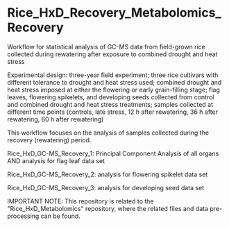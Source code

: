 # Rice_HxD_Recovery_Metabolomics_Recovery
Workflow for statistical analysis of GC-MS data from field-grown rice collected during rewatering after exposure to combined drought and heat stress

Experimental design: three-year field experiment; 
three rice cultivars with different tolerance to drought and heat stress used; 
combined drought and heat stress imposed at either the flowering or early grain-filling stage; 
flag leaves, flowering spikelets, and developing seeds collected from control and combined drought and heat stress treatments; 
samples collected at different time points (controls, late stress, 12 h after rewatering, 36 h after rewatering, 60 h after rewatering)

This workflow focuses on the analysis of samples collected during the recovery (rewatering) period.


Rice_HxD_GC-MS_Recovery_1: Principal Component Analysis of all organs AND analysis for flag leaf data set

Rice_HxD_GC-MS_Recovery_2: analysis for flowering spikelet data set

Rice_HxD_GC-MS_Recovery_3: analysis for developing seed data set


IMPORTANT NOTE: This repository is related to the "Rice_HxD_Metabolomics" repository, where the related files and data pre-processing can be found.
